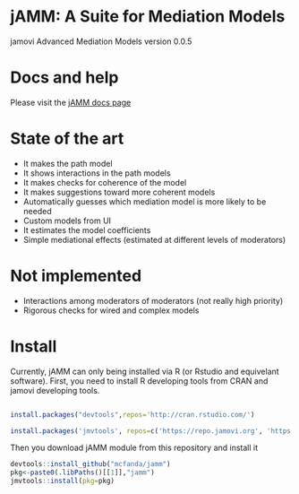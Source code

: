 # jAMM: A Suite for Mediation Models

jamovi Advanced Mediation Models 
version 0.0.5

# Docs and help

Please visit the [jAMM docs page](https://mcfanda.github.io/jamm_docs/index.html)

# State of the art

* It makes the path model
* It shows interactions in the path models
* It makes checks for coherence of the model
* It makes suggestions toward more coherent models
* Automatically guesses which mediation model is more likely to be needed
* Custom models from UI
* It estimates the model coefficients
* Simple mediational effects (estimated at different levels of moderators)
 

# Not implemented

* Interactions among moderators of moderators (not really high priority)
* Rigorous checks for wired and complex models 

# Install

Currently, jAMM can only being installed via R (or Rstudio and equivelant software). First, you need to install R developing tools from CRAN and jamovi developing tools.

```r

install.packages("devtools",repos='http://cran.rstudio.com/')

install.packages('jmvtools', repos=c('https://repo.jamovi.org', 'https://cran.r-project.org'))

```

Then you download jAMM module from this repository and install it

```r
devtools::install_github("mcfanda/jamm")
pkg<-paste0(.libPaths()[[1]],"jamm")
jmvtools::install(pkg=pkg)

```


